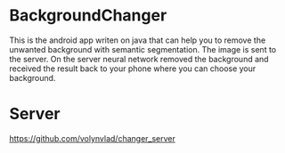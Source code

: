 # BackgroundChanger
This is the android app writen on java that can help you to remove the unwanted background with semantic segmentation.
The image is sent to the server. On the server neural network removed the background and received the result back to your phone where you can choose your background.
# Server
https://github.com/volynvlad/changer_server

